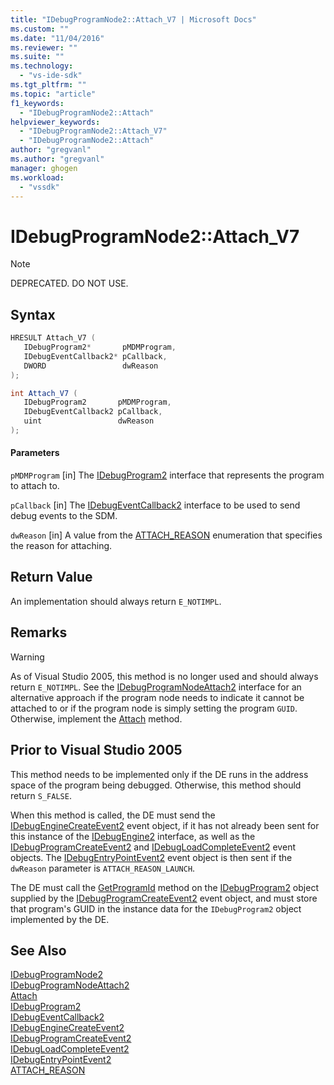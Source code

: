 ```yaml
---
title: "IDebugProgramNode2::Attach_V7 | Microsoft Docs"
ms.custom: ""
ms.date: "11/04/2016"
ms.reviewer: ""
ms.suite: ""
ms.technology:
  - "vs-ide-sdk"
ms.tgt_pltfrm: ""
ms.topic: "article"
f1_keywords:
  - "IDebugProgramNode2::Attach"
helpviewer_keywords:
  - "IDebugProgramNode2::Attach_V7"
  - "IDebugProgramNode2::Attach"
author: "gregvanl"
ms.author: "gregvanl"
manager: ghogen
ms.workload:
  - "vssdk"
---
```

# IDebugProgramNode2::Attach_V7

> [!Note]
> DEPRECATED. DO NOT USE.

## Syntax

```cpp
HRESULT Attach_V7 (
   IDebugProgram2*       pMDMProgram,
   IDebugEventCallback2* pCallback,
   DWORD                 dwReason
);
```

```csharp
int Attach_V7 (
   IDebugProgram2       pMDMProgram,
   IDebugEventCallback2 pCallback,
   uint                 dwReason
);
```

#### Parameters

`pMDMProgram`
 [in] The [IDebugProgram2](../../../extensibility/debugger/reference/idebugprogram2.md) interface that represents the program to attach to.

 `pCallback`
 [in] The [IDebugEventCallback2](../../../extensibility/debugger/reference/idebugeventcallback2.md) interface to be used to send debug events to the SDM.

 `dwReason`
 [in] A value from the [ATTACH_REASON](../../../extensibility/debugger/reference/attach-reason.md) enumeration that specifies the reason for attaching.

## Return Value

An implementation should always return `E_NOTIMPL`.

## Remarks

> [!WARNING]
> As of Visual Studio 2005, this method is no longer used and should always return `E_NOTIMPL`. See the [IDebugProgramNodeAttach2](../../../extensibility/debugger/reference/idebugprogramnodeattach2.md) interface for an alternative approach if the program node needs to indicate it cannot be attached to or if the program node is simply setting the program `GUID`. Otherwise, implement the [Attach](../../../extensibility/debugger/reference/idebugengine2-attach.md) method.

## Prior to Visual Studio 2005

This method needs to be implemented only if the DE runs in the address space of the program being debugged. Otherwise, this method should return `S_FALSE`.

When this method is called, the DE must send the [IDebugEngineCreateEvent2](../../../extensibility/debugger/reference/idebugenginecreateevent2.md) event object, if it has not already been sent for this instance of the [IDebugEngine2](../../../extensibility/debugger/reference/idebugengine2.md) interface, as well as the [IDebugProgramCreateEvent2](../../../extensibility/debugger/reference/idebugprogramcreateevent2.md) and [IDebugLoadCompleteEvent2](../../../extensibility/debugger/reference/idebugloadcompleteevent2.md) event objects. The [IDebugEntryPointEvent2](../../../extensibility/debugger/reference/idebugentrypointevent2.md) event object is then sent if the `dwReason` parameter is `ATTACH_REASON_LAUNCH`.

The DE must call the [GetProgramId](../../../extensibility/debugger/reference/idebugprogram2-getprogramid.md) method on the [IDebugProgram2](../../../extensibility/debugger/reference/idebugprogram2.md) object supplied by the [IDebugProgramCreateEvent2](../../../extensibility/debugger/reference/idebugprogramcreateevent2.md) event object, and must store that program's GUID in the instance data for the `IDebugProgram2` object implemented by the DE.

## See Also

[IDebugProgramNode2](../../../extensibility/debugger/reference/idebugprogramnode2.md)  
[IDebugProgramNodeAttach2](../../../extensibility/debugger/reference/idebugprogramnodeattach2.md)  
[Attach](../../../extensibility/debugger/reference/idebugengine2-attach.md)  
[IDebugProgram2](../../../extensibility/debugger/reference/idebugprogram2.md)  
[IDebugEventCallback2](../../../extensibility/debugger/reference/idebugeventcallback2.md)  
[IDebugEngineCreateEvent2](../../../extensibility/debugger/reference/idebugenginecreateevent2.md)  
[IDebugProgramCreateEvent2](../../../extensibility/debugger/reference/idebugprogramcreateevent2.md)  
[IDebugLoadCompleteEvent2](../../../extensibility/debugger/reference/idebugloadcompleteevent2.md)  
[IDebugEntryPointEvent2](../../../extensibility/debugger/reference/idebugentrypointevent2.md)  
[ATTACH_REASON](../../../extensibility/debugger/reference/attach-reason.md)